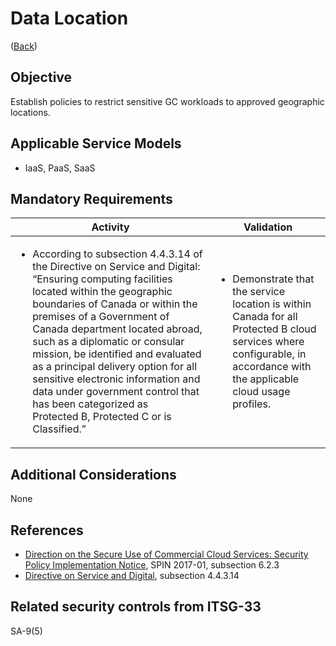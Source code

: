 # Data Location

([Back](../README.md))

## Objective

Establish policies to restrict sensitive GC workloads to approved geographic locations.

## Applicable Service Models

- IaaS, PaaS, SaaS

## Mandatory Requirements

| Activity                                                                                                                                                                                                                                                                                                                                                                                                                                                                                    | Validation                                                                                                                                                                                                      |
| --------------------------------------------------------------------------------------------------------------------------------------------------------------------------------------------------------------------------------------------------------------------------------------------------------------------------------------------------------------------------------------------------------------------------------------------------------------------------------------------------------- | --------------------------------------------------------------------------------------------------------------------------------------------------------------------------------------------------------------- |
| <ul><li>According to subsection 4.4.3.14 of the Directive on Service and Digital: “Ensuring computing facilities located within the geographic boundaries of Canada or within the premises of a Government of Canada department located abroad, such as a diplomatic or consular mission, be identified and evaluated as a principal delivery option for all sensitive electronic information and data under government control that has been categorized as Protected B, Protected C or is Classified.”</li></ul> | <ul><li>Demonstrate that the service location is within Canada for all Protected B cloud services where configurable, in accordance with the applicable cloud usage profiles.</li></ul> |

## Additional Considerations

None

## References

- [Direction on the Secure Use of Commercial Cloud Services: Security Policy Implementation Notice](https://www.canada.ca/en/treasury-board-secretariat/services/access-information-privacy/security-identity-management/direction-secure-use-commercial-cloud-services-spin.html), SPIN 2017-01, subsection 6.2.3
- [Directive on Service and Digital](https://www.tbs-sct.canada.ca/pol/doc-eng.aspx?id=32601), subsection 4.4.3.14

## Related security controls from ITSG-33

SA-9(5)
